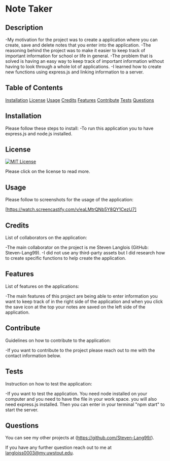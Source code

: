 # Note Taker


  ## Description
  -My motivation for the project was to create a application where you can create, save and delete notes that you enter into the application.
  -The reasoning behind the project was to make it easier to keep track of important information for school or life in general.
  -The problem that is solved is having an easy way to keep track of important information without having to look through a whole lot of applications.
  -I learned how to create new functions using express.js and linking information to a server.

  ## Table of Contents

[Installation](#installation)
[License](#license)
[Usage](#usage)
[Credits](#credits)
[Features](#features)
[Contribute](#contribute)
[Tests](#tests)
[Questions](#questions)

## Installation
Please follow these steps to install:
-To run this application you to have express.js and node.js installed.

## License

[![MIT License](https://img.shields.io/badge/License-MIT--License-red)](https://choosealicense.com/licenses/mit/)

Please click on the license to read more.

## Usage
Please follow to screenshots for the usage of the application:

[https://watch.screencastify.com/v/eaLMtrQNb5Y8QY1CezU7]

## Credits
List of collaborators on the application:

-The main collaborator on the project is me Steven Langlois (GitHub: Steven-Lang99).
-I did not use any third-party assets but I did research how to create specific functions to help create the application.

## Features
List of features on the applications:

-The main features of this project are being able to enter information you want to keep track of in the right side of the application and when you click the save icon at the top your notes are saved on the left side of the application.

## Contribute
Guidelines on how to contribute to the application:

-If you want to contribute to the project please reach out to me with the contact information below.

## Tests
Instruction on how to test the application:

-If you want to test the application. You need node installed on your computer and you need to have the file in your work space. you will also need express.js installed. Then you can enter in your terminal "npm start" to start the server.

## Questions

You can see my other projects at (https://github.com/Steven-Lang99/).

If you have any further question reach out to me at langloiss0003@my.uwstout.edu.

